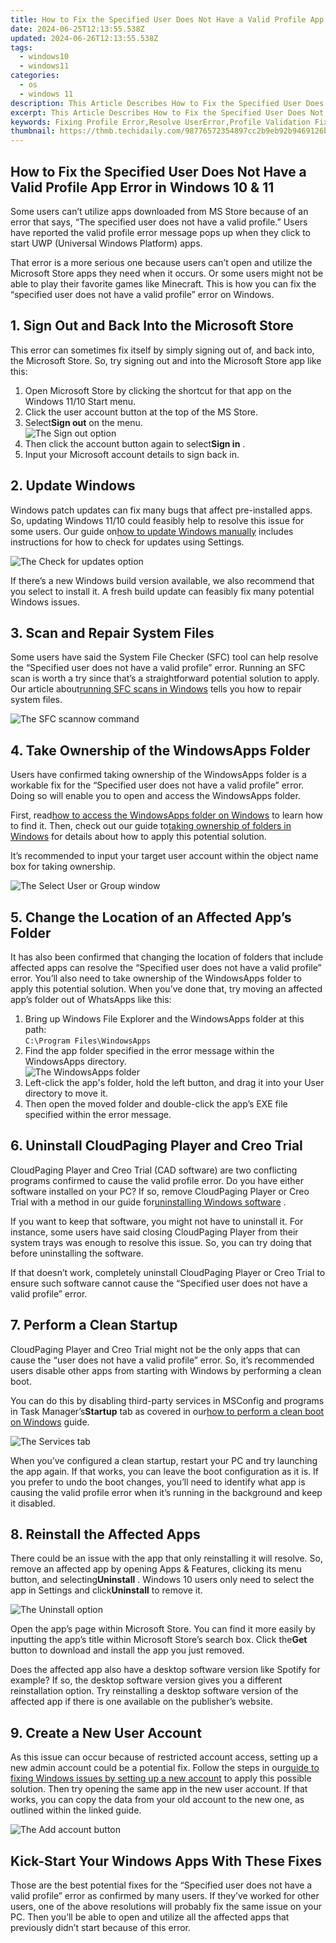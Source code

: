 ```yaml
---
title: How to Fix the Specified User Does Not Have a Valid Profile App Error in Windows 10 & 11
date: 2024-06-25T12:13:55.538Z
updated: 2024-06-26T12:13:55.538Z
tags:
  - windows10
  - windows11
categories:
  - os
  - windows 11
description: This Article Describes How to Fix the Specified User Does Not Have a Valid Profile App Error in Windows 10 & 11
excerpt: This Article Describes How to Fix the Specified User Does Not Have a Valid Profile App Error in Windows 10 & 11
keywords: Fixing Profile Error,Resolve UserError,Profile Validation Fix,Remove Invalid Profile,Eliminate UserError,Clear Windows Profile Issue,Correct Windows Profile Error
thumbnail: https://thmb.techidaily.com/98776572354897cc2b9eb92b9469126b6b1576e9ed20c23d2405392dbcb37fbd.jpg
---
```


## How to Fix the Specified User Does Not Have a Valid Profile App Error in Windows 10 & 11

 Some users can’t utilize apps downloaded from MS Store because of an error that says, “The specified user does not have a valid profile.” Users have reported the valid profile error message pops up when they click to start UWP (Universal Windows Platform) apps.

 That error is a more serious one because users can’t open and utilize the Microsoft Store apps they need when it occurs. Or some users might not be able to play their favorite games like Minecraft. This is how you can fix the “specified user does not have a valid profile” error on Windows.

## 1\. Sign Out and Back Into the Microsoft Store

 This error can sometimes fix itself by simply signing out of, and back into, the Microsoft Store. So, try signing out and into the Microsoft Store app like this:

1. Open Microsoft Store by clicking the shortcut for that app on the Windows 11/10 Start menu.
2. Click the user account button at the top of the MS Store.
3. Select**Sign out** on the menu.  
![The Sign out option](https://static1.makeuseofimages.com/wordpress/wp-content/uploads/2023/04/microsoft-store-window.jpg)
4. Then click the account button again to select**Sign in** .
5. Input your Microsoft account details to sign back in.

## 2\. Update Windows

 Windows patch updates can fix many bugs that affect pre-installed apps. So, updating Windows 11/10 could feasibly help to resolve this issue for some users. Our guide on[how to update Windows manually](https://www.makeuseof.com/update-windows-manually/) includes instructions for how to check for updates using Settings.

![The Check for updates option](https://static1.makeuseofimages.com/wordpress/wp-content/uploads/2023/04/windows-update-options.jpg)

 If there’s a new Windows build version available, we also recommend that you select to install it. A fresh build update can feasibly fix many potential Windows issues.

## 3\. Scan and Repair System Files

 Some users have said the System File Checker (SFC) tool can help resolve the “Specified user does not have a valid profile” error. Running an SFC scan is worth a try since that’s a straightforward potential solution to apply. Our article about[running SFC scans in Windows](https://www.makeuseof.com/system-file-checker-sfc-windows/) tells you how to repair system files.

![The SFC scannow command](https://static1.makeuseofimages.com/wordpress/wp-content/uploads/2023/04/sfc-scannow-command.jpg)

## 4\. Take Ownership of the WindowsApps Folder

 Users have confirmed taking ownership of the WindowsApps folder is a workable fix for the “Specified user does not have a valid profile” error. Doing so will enable you to open and access the WindowsApps folder.

 First, read[how to access the WindowsApps folder on Windows](https://www.makeuseof.com/windows-access-windowsapps-folder/) to learn how to find it. Then, check out our guide to[taking ownership of folders in Windows](https://www.makeuseof.com/windows-10-11-own-folder/) for details about how to apply this potential solution.

 It’s recommended to input your target user account within the object name box for taking ownership.

![The Select User or Group window](https://static1.makeuseofimages.com/wordpress/wp-content/uploads/2023/04/select-user-or-group-window.jpg)

## 5\. Change the Location of an Affected App’s Folder

 It has also been confirmed that changing the location of folders that include affected apps can resolve the “Specified user does not have a valid profile” error. You’ll also need to take ownership of the WindowsApps folder to apply this potential solution. When you’ve done that, try moving an affected app’s folder out of WhatsApps like this:

1. Bring up Windows File Explorer and the WindowsApps folder at this path:  
`C:\Program Files\WindowsApps`
2. Find the app folder specified in the error message within the WindowsApps directory.  
![The WindowsApps folder](https://static1.makeuseofimages.com/wordpress/wp-content/uploads/2023/04/windowsapps-folder.jpg)
3. Left-click the app's folder, hold the left button, and drag it into your User directory to move it.
4. Then open the moved folder and double-click the app’s EXE file specified within the error message.

## 6\. Uninstall CloudPaging Player and Creo Trial

 CloudPaging Player and Creo Trial (CAD software) are two conflicting programs confirmed to cause the valid profile error. Do you have either software installed on your PC? If so, remove CloudPaging Player or Creo Trial with a method in our guide for[uninstalling Windows software](https://www.makeuseof.com/windows-11-different-ways-to-uninstall-software/) .

 If you want to keep that software, you might not have to uninstall it. For instance, some users have said closing CloudPaging Player from their system trays was enough to resolve this issue. So, you can try doing that before uninstalling the software.

 If that doesn’t work, completely uninstall CloudPaging Player or Creo Trial to ensure such software cannot cause the “Specified user does not have a valid profile” error.

## 7\. Perform a Clean Startup

 CloudPaging Player and Creo Trial might not be the only apps that can cause the “user does not have a valid profile” error. So, it’s recommended users disable other apps from starting with Windows by performing a clean boot.

 You can do this by disabling third-party services in MSConfig and programs in Task Manager’s**Startup** tab as covered in our[how to perform a clean boot on Windows](https://www.makeuseof.com/clean-boot-windows-11/) guide.

![The Services tab](https://static1.makeuseofimages.com/wordpress/wp-content/uploads/2023/04/services-tab.jpg)

 When you’ve configured a clean startup, restart your PC and try launching the app again. If that works, you can leave the boot configuration as it is. If you prefer to undo the boot changes, you’ll need to identify what app is causing the valid profile error when it’s running in the background and keep it disabled.

## 8\. Reinstall the Affected Apps

 There could be an issue with the app that only reinstalling it will resolve. So, remove an affected app by opening Apps & Features, clicking its menu button, and selecting**Uninstall** . Windows 10 users only need to select the app in Settings and click**Uninstall** to remove it.

![The Uninstall option](https://static1.makeuseofimages.com/wordpress/wp-content/uploads/2023/04/the-uninstall-option.jpg)

 Open the app’s page within Microsoft Store. You can find it more easily by inputting the app’s title within Microsoft Store’s search box. Click the**Get** button to download and install the app you just removed.

 Does the affected app also have a desktop software version like Spotify for example? If so, the desktop software version gives you a different reinstallation option. Try reinstalling a desktop software version of the affected app if there is one available on the publisher’s website.

## 9\. Create a New User Account

 As this issue can occur because of restricted account access, setting up a new admin account could be a potential fix. Follow the steps in our[guide to fixing Windows issues by setting up a new account](https://www.makeuseof.com/tag/fix-windows-issues-creating-new-user-account/) to apply this possible solution. Then try opening the same app in the new user account. If that works, you can copy the data from your old account to the new one, as outlined within the linked guide.

![The Add account button](https://static1.makeuseofimages.com/wordpress/wp-content/uploads/2023/04/add-account-button.jpg)

## Kick-Start Your Windows Apps With These Fixes

 Those are the best potential fixes for the “Specified user does not have a valid profile” error as confirmed by many users. If they’ve worked for other users, one of the above resolutions will probably fix the same issue on your PC. Then you’ll be able to open and utilize all the affected apps that previously didn’t start because of this error.

<ins class="adsbygoogle"
     style="display:block"
     data-ad-format="autorelaxed"
     data-ad-client="ca-pub-7571918770474297"
     data-ad-slot="1223367746"></ins>



<ins class="adsbygoogle"
     style="display:block"
     data-ad-client="ca-pub-7571918770474297"
     data-ad-slot="8358498916"
     data-ad-format="auto"
     data-full-width-responsive="true"></ins>


